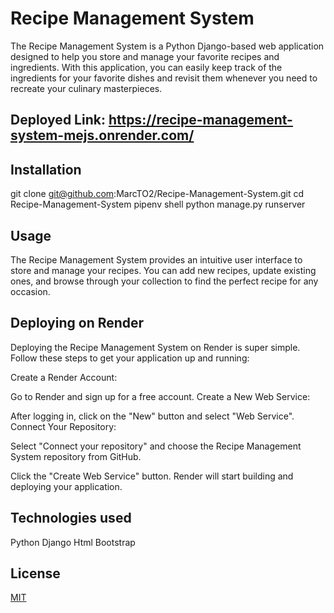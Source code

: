 # Recipe Management System

The Recipe Management System is a Python Django-based web application designed to help you store and manage your favorite recipes and ingredients. With this application, you can easily keep track of the ingredients for your favorite dishes and revisit them whenever you need to recreate your culinary masterpieces.

## Deployed Link: https://recipe-management-system-mejs.onrender.com/

## Installation

git clone git@github.com:MarcTO2/Recipe-Management-System.git
cd Recipe-Management-System
pipenv shell
python manage.py runserver



## Usage

The Recipe Management System provides an intuitive user interface to store and manage your recipes. You can add new recipes, update existing ones, and browse through your collection to find the perfect recipe for any occasion.

## Deploying on Render
Deploying the Recipe Management System on Render is super simple. Follow these steps to get your application up and running:

Create a Render Account:

Go to Render and sign up for a free account.
Create a New Web Service:

After logging in, click on the "New" button and select "Web Service".
Connect Your Repository:

Select "Connect your repository" and choose the Recipe Management System repository from GitHub.

Click the "Create Web Service" button. Render will start building and deploying your application.

## Technologies used
Python
Django
Html
Bootstrap

## License

[MIT](https://choosealicense.com/licenses/mit/)
